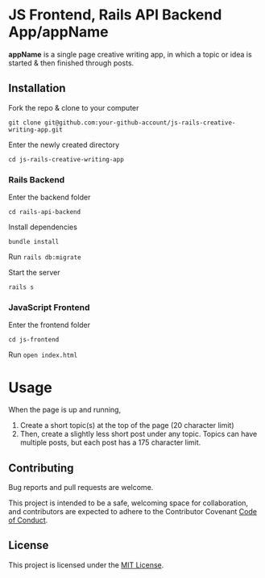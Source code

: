 # JS Frontend, Rails API Backend App/appName

**appName** is a single page creative writing app, in which a topic or idea is started & then finished through posts. 

## Installation
Fork the repo & clone to your computer

 `git clone git@github.com:your-github-account/js-rails-creative-writing-app.git`

Enter the newly created directory

 `cd js-rails-creative-writing-app`

 ### Rails Backend
 Enter the backend folder 

  `cd rails-api-backend`

Install dependencies

 `bundle install`

Run `rails db:migrate`

Start the server

 `rails s`

### JavaScript Frontend
Enter the frontend folder

 `cd js-frontend`

Run `open index.html`

# Usage
When the page is up and running, 

1. Create a short topic(s) at the top of the page (20 character limit) 
2. Then, create a slightly less short post under any topic. 
Topics can have multiple posts, but each post has a 175 character limit. 

## Contributing
Bug reports and pull requests are welcome.

This project is intended to be a safe, welcoming space for collaboration, and contributors are expected to adhere to the Contributor Covenant [Code of Conduct](https://www.contributor-covenant.org/version/2/0/code_of_conduct/).

## License
This project is licensed under the [MIT License](https://www.mit.edu/~amini/LICENSE.md).
